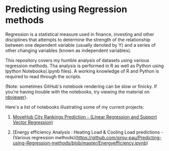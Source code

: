 
# Predicting using Regression methods

Regression is a statistical measure used in finance, investing and other disciplines that attempts to determine the strength of the relationship between one dependent variable (usually denoted by Y) and a series of other changing variables (known as independent variables).

This repository covers my humble analysis of datasets using various regression methods. Tha analysis is performed in R as well as Python using Ipython Notebooks(.ipynb files). A working knowledge of R and Python is required to read through the scripts.

(Note: sometimes GitHub's notebook rendering can be slow or finicky. If you're having trouble with the notebooks, try viewing the material on [nbviewer](http://nbviewer.jupyter.org/)). 

Here's a list of notebooks illustrating some of my current projects:


1.  [MoveHub City Rankings Prediction - (Linear Regression and Support Vector Regression)](https://github.com/sinju-pau/Predicting-using-Regression-methods/blob/master/Movehubcityrankings.ipynb)

2.  [Energy efficiency Analysis : Heating Load & Cooling Load predictions -(Various regression methods)(https://github.com/sinju-pau/Predicting-using-Regression-methods/blob/master/Energyefficiency.ipynb)





